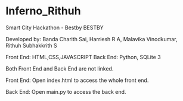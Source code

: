 # Inferno_Rithuh
Smart City Hackathon - Bestby
BESTBY

Developed by:
Banda Charith Sai,
Harriesh R A,
Malavika Vinodkumar,
Rithuh Subhakkrith S


Front End: HTML,CSS,JAVASCRIPT
Back End: Python, SQLite 3

Both Front End and Back End are not linked.

Front End:
 Open index.html to access the whole front end.

Back End:
 Open main.py to access the back end.
